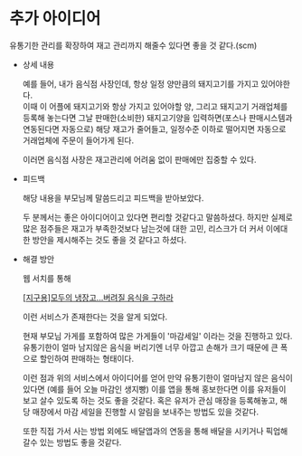 # 추가 아이디어

유통기한 관리를 확장하여 재고 관리까지 해줄수 있다면 좋을 것 같다.(scm)

- 상세 내용

  예를 들어, 내가 음식점 사장인데, 항상 일정 양만큼의 돼지고기를 가지고 있어야한다.  
  이때 이 어플에 돼지고기와 항상 가지고 있어야할 양, 그리고 돼지고기 거래업체를 등록해 놓는다면 그날 판매한(소비한) 돼지고기양을 입력하면(포스나 판매시스템과 연동된다면 자동으로) 해당 재고가 줄어들고, 일정수준 이하로 떨어지면 자동으로 거래업체에 주문이 들어가게 된다. 

  이러면 음식점 사장은 재고관리에 어려움 없이 판매에만 집중할 수 있다.

- 피드백

  해당 내용을 부모님께 말씀드리고 피드백을 받아보았다.

  두 분께서는 좋은 아이디어이고 있다면 편리할 것같다고 말씀하셨다.
  하지만 실제로 많은 점주들은 재고가 부족한것보다 남는것에 대한 고민, 리스크가 더 커서 이에대한 방안을 제시해주는 것도 좋을 것 같다고 하셨다.

- 해결 방안

  웹 서치를 통해 

  [[지구용]모두의 냉장고...버려질 음식을 구하라](https://n.news.naver.com/article/011/0003898492)

  이런 서비스가 존재한다는 것을 알게 되었다.

  현재 부모님 가게를 포함하여 많은 가게들이 '마감세일' 이라는 것을 진행하고 있다. 
  유통기한이 얼마 남지않은 음식을 버리기엔 너무 아깝고 손해가 크기 때문에 큰 폭으로 할인하여 판매하는 형태이다.

  이런 점과 위의 서비스에서 아이디어를 얻어 만약 유통기한이 얼마남지 않은 음식이 있다면 (예를 들어 오늘 마감인 생지빵) 이를 앱을 통해 홍보한다면 이를 유저들이 보고 살수 있도록 하는 것도 좋을 것같다.
  혹은 유저가 관심 매장을 등록해놓고, 해당 매장에서 마감 세일을 진행할 시 알림을 보내주는 방법도 있을 것같다.

  또한 직접 가서 사는 방법 외에도 배달앱과의 연동을 통해 배달을 시키거나 픽업해 갈수 있는 방법도 좋을 것같다.